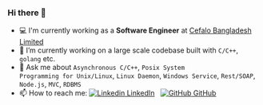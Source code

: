 ### Hi there 👋
- 💻 I'm currently working as a <b>Software Engineer</b> at <a href="https://www.cefalo.com/en/">Cefalo Bangladesh Limited</a>
- 🔭 I’m currently working on a large scale codebase built with <code>C/C++</code>, <code>golang</code> etc.
- 💬 Ask me about <code>Asynchronous C/C++</code>, <code>Posix System Programming for Unix/Linux</code>, <code>Linux Daemon</code>, <code>Windows Service</code>, <code>Rest/SOAP</code>, <code>Node.js</code>, <code>MVC</code>, <code>RDBMS</code>
- 📫 How to reach me: [![Linkedin](https://i.stack.imgur.com/gVE0j.png) LinkedIn](https://www.linkedin.com/in/atiq-ishraq-arnob/)
&nbsp;
[![GitHub](https://i.stack.imgur.com/tskMh.png) GitHub](https://github.com/or-nob)

<!--
**or-nob/or-nob** is a ✨ _special_ ✨ repository because its `README.md` (this file) appears on your GitHub profile.

Here are some ideas to get you started:

- 🔭 I’m currently working on ...
- 🌱 I’m currently learning ...
- 👯 I’m looking to collaborate on ...
- 🤔 I’m looking for help with ...
- 💬 Ask me about ...
- 📫 How to reach me: ...
- 😄 Pronouns: ...
- ⚡ Fun fact: ...
-->
